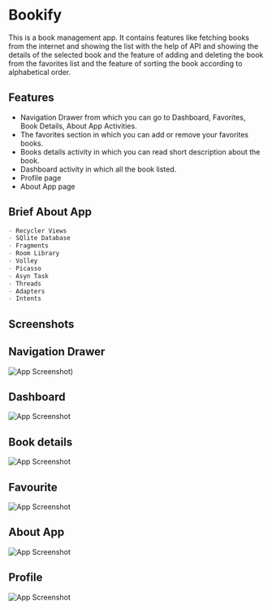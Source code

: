 # Bookify

This is a book management app. It contains features like fetching books from the internet and showing the list with the help of API and showing the details of the selected book and the feature of adding and deleting the book from the favorites list and the feature of sorting the book according to alphabetical order.


## Features

- Navigation Drawer from which you can go to Dashboard, Favorites, Book Details, About App Activities.
- The favorites section in which you can add or remove your favorites books.
- Books details activity in which you can read short description about the book.
- Dashboard activity in which all the book listed.
- Profile page
- About App page



## Brief About App
``` python
- Recycler Views
- SQlite Database
- Fragments
- Room Library
- Volley
- Picasso
- Asyn Task
- Threads
- Adapters
- Intents
```
## Screenshots

## Navigation Drawer
![App Screenshot](https://github.com/Frostyxnova/Bookify/blob/master/Screenshot_20220831_130217.png?raw=true))








## Dashboard
![App Screenshot](https://github.com/Frostyxnova/Bookify/blob/master/Screenshot_20220831_130331.png?raw=true)







## Book details
![App Screenshot](https://github.com/Frostyxnova/Bookify/blob/master/Screenshot_20220831_130401.png?raw=true)







## Favourite
![App Screenshot](https://github.com/Frostyxnova/Bookify/blob/master/Screenshot_20220831_130441.png?raw=true)







## About App
![App Screenshot](https://github.com/Frostyxnova/Bookify/blob/master/Screenshot_20220831_130504.png?raw=true)






## Profile 
![App Screenshot](https://github.com/Frostyxnova/Bookify/blob/master/Screenshot_20220831_130508.png?raw=true)
